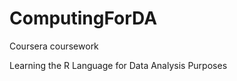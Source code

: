 ComputingForDA
==============

Coursera coursework 

Learning the R Language for Data Analysis Purposes
